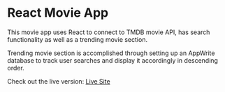 # React Movie App

This movie app uses React to connect to TMDB movie API, has search functionality as well as a trending movie section.

Trending movie section is accomplished through setting up an AppWrite database to track user searches and display it accordingly in descending order.

Check out the live version: [Live Site](https://flourishing-buttercream-3b7490.netlify.app/)
